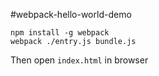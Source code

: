 #webpack-hello-world-demo

```
npm install -g webpack
webpack ./entry.js bundle.js
```

Then open `index.html` in browser
